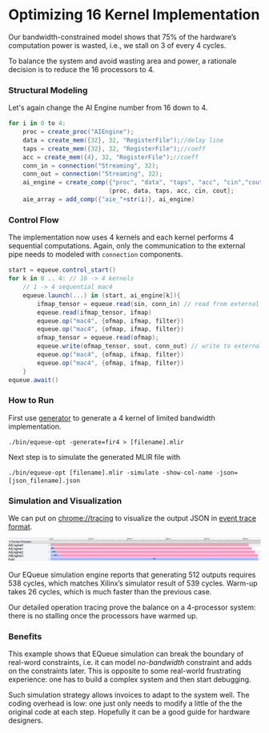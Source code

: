 # Optimizing 16 Kernel Implementation

Our bandwidth-constrained model shows that 75% of the hardware’s computation power is wasted, i.e., we stall on 3 of every 4 cycles. 

To balance the system and avoid wasting area and power, a rationale decision is to reduce the 16 processors to 4.

### Structural Modeling 

Let's again change the AI Engine number from 16 down to 4.

```c#
for i in 0 to 4:
    proc = create_proc("AIEngine");
    data = create_mem({32}, 32, "RegisterFile");//delay line
    taps = create_mem({32}, 32, "RegisterFile");//coeff
    acc = create_mem({4}, 32, "RegisterFile");//coeff
	conn_in = connection("Streaming", 32);
	conn_out = connection("Streaming", 32);
	ai_engine = create_comp({"proc", "data", "taps", "acc", "cin","cout"}, 
                            {proc, data, taps, acc, cin, cout};
    aie_array = add_comp({"aie_"+str(i)}, ai_engine)
```



### Control Flow

The implementation now uses 4 kernels and each kernel performs 4 sequential computations. Again, only the communication to the external pipe needs to modeled with `connection` components.

```c#
start = equeue.control_start()
for k in 0 .. 4: // 16 -> 4 kernels
    // 1 -> 4 sequential mac4
    equeue.launch(...) in (start, ai_engine[k]){
        ifmap_tensor = equeue.read(sin, conn_in) // read from external
        equeue.read(ifmap_tensor, ifmap)
        equeue.op("mac4", {ofmap, ifmap, filter})
        equeue.op("mac4", {ofmap, ifmap, filter})
        ofmap_tensor = equeue.read(ofmap);
        equeue.write(ofmap_tensor, sout, conn_out) // write to external
        equeue.op("mac4", {ofmap, ifmap, filter})
        equeue.op("mac4", {ofmap, ifmap, filter})
    }
equeue.await()
```



### How to Run

First use [generator](singleKernel) to generate a 4 kernel of limited bandwidth implementation.

```shell
./bin/equeue-opt -generate=fir4 > [filename].mlir
```

Next step is to simulate the generated MLIR file with

```shell
./bin/equeue-opt [filename].mlir -simulate -show-col-name -json=[json_filename].json 
```



### Simulation and Visualization

We can put on [chrome://tracing](tracing) to visualize the output JSON in [event trace format](https://docs.google.com/document/d/1CvAClvFfyA5R-PhYUmn5OOQtYMH4h6I0nSsKchNAySU/preview).

![](../../../mydoc/fig/fir/4Kernel.png)

Our EQueue simulation engine reports that generating 512 outputs requires 538 cycles, which matches Xilinx’s simulator result of 539 cycles. Warm-up takes 26 cycles, which is much faster than the previous case. 

Our detailed operation tracing prove the balance on a 4-processor system: there is no stalling once the processors have warmed up.



### Benefits

This example shows that EQueue simulation can break the boundary of real-word constraints, i.e. it can model *no-bandwidth* constraint and adds on the constraints later. This is opposite to some real-world frustrating experience: one has to build a complex system and then start debugging. 

Such simulation strategy allows invoices to adapt to the system well. The coding overhead is low: one just only needs to modify a little of the the original code at each step. Hopefully it can be a good guide for hardware designers.
